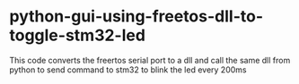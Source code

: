 # python-gui-using-freetos-dll-to-toggle-stm32-led
This code converts the freertos serial port to a dll and call the same dll from python to send command to stm32 to blink the led every 200ms
